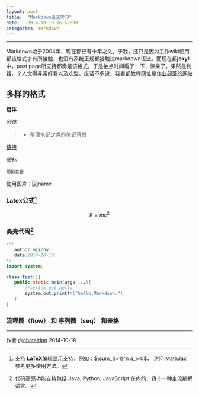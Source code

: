 ```yaml
---
layout: post
title:  "Markdown语法学习"
date:   2014-10-18 16:52:00
categories: markdown 
---
```


------
Markdown始于2004年，现在都已有十年之久。于我，还只是因为工作wiki使用都该格式才有所接触，也没有系统正规都接触过markdown语法。而现在都**jekyll**中，post page所支持都奏是该格式。于是抽点时间看了一下，惊呆了。果然是利器，个人觉得非常好看以及欢型。废话不多说，我看都教程网址是[作业部落的网站](www.zybuluo.com)

## 多样的格式

**粗体**

*斜体*

> * 整理笔记之类的笔记背景

[链接](miichy.github.io)

<i class="icon-file">图标</i>

`阴影背景`

使用图片：![name](directory)

 ### Latex公式[^LaTeX]

 $$E=mc^2$$

 ### 高亮代码[^code]
 ```java
/**
	author:miichy
	date:2014-10-18
*/
import system;

class Test(){
	public static main(args ...){
		//system out hello
		system.out.println("hello.Markdown.");
	}
}

 ```

 ### 流程图（flow） 和 序列图（seq） 和表格
 
 ------

作者 [@chateldon](weibo.com/chateldon)
2014-10-18

[^LaTex]: 支持 **LaTeX**编辑显示支持，例如：$\sum_{i=1}^n a_i=0$， 访问 [MathJax][4] 参考更多使用方法。
[^code]: 代码高亮功能支持包括 Java, Python, JavaScript 在内的，**四十一**种主流编程语言。

[4]: http://meta.math.stackexchange.com/questions/5020/mathjax-basic-tutorial-and-quick-reference
